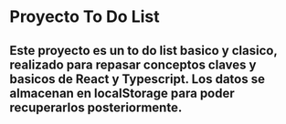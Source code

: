 # Proyecto To Do List 

## Este proyecto es un to do list basico y clasico, realizado para repasar conceptos claves y basicos de React y Typescript. Los datos se almacenan en localStorage para poder recuperarlos posteriormente.
